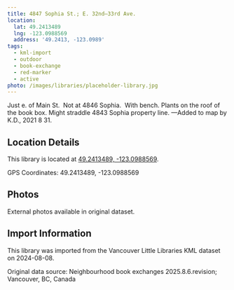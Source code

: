 ```yaml
---
title: 4847 Sophia St.; E. 32nd—33rd Ave.
location:
  lat: 49.2413489
  lng: -123.0988569
  address: '49.2413, -123.0989'
tags:
  - kml-import
  - outdoor
  - book-exchange
  - red-marker
  - active
photo: /images/libraries/placeholder-library.jpg
---
```

Just e. of Main St.  Not at 4846 Sophia.  
With bench. 
 Plants on the roof of the book box.
Might straddle 4843 Sophia property line.
—Added to map by K.D., 2021 8 31.  

## Location Details

This library is located at [49.2413489, -123.0988569](https://www.google.com/maps?q=49.2413489,-123.0988569).

GPS Coordinates: 49.2413489, -123.0988569

## Photos

External photos available in original dataset.

## Import Information

This library was imported from the Vancouver Little Libraries KML dataset on 2024-08-08.

Original data source: Neighbourhood book exchanges 2025.8.6.revision; Vancouver, BC, Canada
